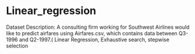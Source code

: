 # Linear_regression
Dataset Description:  A consulting firm working for Southwest Airlines would like to predict airfares using Airfares.csv, which contains data between Q3-1996 and Q2-1997.( Linear Regression, Exhaustive search, stepwise selection
